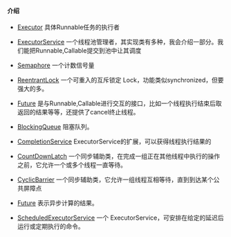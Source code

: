 #### 介绍

- [Executor](java/thread/Executor.md) 具体Runnable任务的执行者

- [ExecutorService](java/thread/ExecutorService.md) 一个线程池管理者，其实现类有多种，我会介绍一部分。我们能把Runnable,Callable提交到池中让其调度
- [Semaphore](java/thread/Semaphore.md) 一个计数信号量
- [ReentrantLock](java/thread/ReentrantLock.md) 一个可重入的互斥锁定 Lock，功能类似synchronized，但要强大的多。
- [Future](java/thread/Future.md) 是与Runnable,Callable进行交互的接口，比如一个线程执行结束后取返回的结果等等，还提供了cancel终止线程。
- [BlockingQueue](java/thread/BlockingQueue.md) 阻塞队列。
- [CompletionService](java/thread/CompletionService.md) ExecutorService的扩展，可以获得线程执行结果的
- [CountDownLatch](java/thread/CountDownLatch.md) 一个同步辅助类，在完成一组正在其他线程中执行的操作之前，它允许一个或多个线程一直等待。 
- [CyclicBarrier](java/thread/CyclicBarrier.md) 一个同步辅助类，它允许一组线程互相等待，直到到达某个公共屏障点 
- [Future](java/thread/Future.md) 表示异步计算的结果。
- [ScheduledExecutorService](java/thread/ScheduledExecutorService.md) 一个 ExecutorService，可安排在给定的延迟后运行或定期执行的命令。
